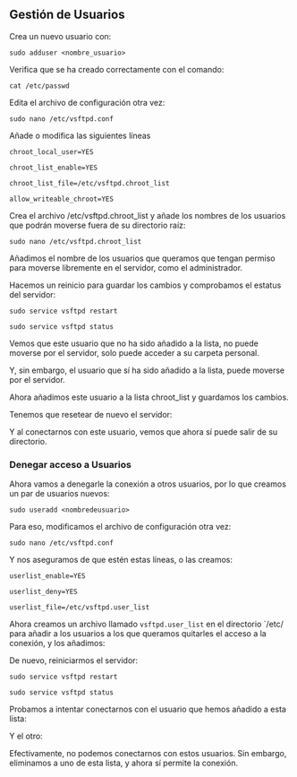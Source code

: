 
## Gestión de Usuarios

Crea un nuevo usuario con:

 `sudo adduser <nombre_usuario>`



Verifica que se ha creado correctamente con el comando:

`cat /etc/passwd`




Edita el archivo de configuración otra vez:

`sudo nano /etc/vsftpd.conf`

Añade o modifica las siguientes líneas

`chroot_local_user=YES`

`chroot_list_enable=YES`

`chroot_list_file=/etc/vsftpd.chroot_list`

`allow_writeable_chroot=YES`





Crea el archivo /etc/vsftpd.chroot_list y añade los nombres de los usuarios que podrán moverse fuera de su directorio raíz:

`sudo nano /etc/vsftpd.chroot_list`




Añadimos el nombre de los usuarios que queramos que tengan permiso para moverse libremente en el servidor, como el administrador.




Hacemos un reinicio para guardar los cambios y comprobamos el estatus del servidor:

`sudo service vsftpd restart`

`sudo service vsftpd status`




Vemos que este usuario que no ha sido añadido a la lista, no puede moverse por el servidor, solo puede acceder a su carpeta personal.






Y, sin embargo, el usuario que sí ha sido añadido a la lista, puede moverse por el servidor.




Ahora añadimos este usuario a la lista chroot_list y guardamos los cambios.

Tenemos que resetear de nuevo el servidor:






Y al conectarnos con este usuario, vemos que ahora sí puede salir de su directorio.




### Denegar acceso a Usuarios

Ahora vamos a denegarle la conexión a otros usuarios, por lo que creamos un par de usuarios nuevos:

`sudo useradd <nombredeusuario>`




Para eso, modificamos el archivo de configuración otra vez:

`sudo nano /etc/vsftpd.conf`

Y nos aseguramos de que estén estas líneas, o las creamos:

`userlist_enable=YES`

`userlist_deny=YES`

`userlist_file=/etc/vsftpd.user_list`



Ahora creamos un archivo llamado `vsftpd.user_list` en el directorio `/etc/ para añadir a los usuarios a los que queramos quitarles el acceso a la conexión, y los añadimos:




De nuevo, reiniciarmos el servidor:

`sudo service vsftpd restart`

`sudo service vsftpd status`


Probamos a intentar conectarnos con el usuario que hemos añadido a esta lista:




Y el otro:


Efectivamente, no podemos conectarnos con estos usuarios.
Sin embargo, eliminamos a uno de esta lista, y ahora sí permite la conexión.

